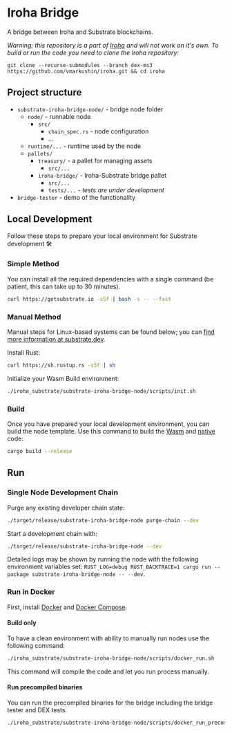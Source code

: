 # Iroha Bridge

A bridge between Iroha and Substrate blockchains.

_Warning: this repository is a part of [Iroha](https://github.com/vmarkushin/iroha/tree/dex-ms3) and will not work on it's own. To build or run the code you need to clone the Iroha repository:_
```
git clone --recurse-submodules --branch dex-ms3 https://github.com/vmarkushin/iroha.git && cd iroha
```

## Project structure

- `substrate-iroha-bridge-node/` - bridge node folder
    - `node/` - runnable node
        - `src/`
            - `chain_spec.rs` - node configuration
            - ...
    - `runtime/...` - runtime used by the node
    - `pallets/`
        - `treasury/` - a pallet for managing assets
            - `src/...`
        - `iroha-bridge/` - Iroha-Substrate bridge pallet
            - `src/...`
            - `tests/...` - _tests are under development_
- `bridge-tester` - demo of the functionality

## Local Development

Follow these steps to prepare your local environment for Substrate development :hammer_and_wrench:

### Simple Method

You can install all the required dependencies with a single command (be patient, this can take up
to 30 minutes).

```bash
curl https://getsubstrate.io -sSf | bash -s -- --fast
```

### Manual Method

Manual steps for Linux-based systems can be found below; you can
[find more information at substrate.dev](https://substrate.dev/docs/en/knowledgebase/getting-started/#manual-installation).

Install Rust:

```bash
curl https://sh.rustup.rs -sSf | sh
```

Initialize your Wasm Build environment:

```bash
./iroha_substrate/substrate-iroha-bridge-node/scripts/init.sh
```

### Build

Once you have prepared your local development environment, you can build the node template. Use this
command to build the [Wasm](https://substrate.dev/docs/en/knowledgebase/advanced/executor#wasm-execution)
and [native](https://substrate.dev/docs/en/knowledgebase/advanced/executor#native-execution) code:

```bash
cargo build --release
```

## Run

### Single Node Development Chain

Purge any existing developer chain state:

```bash
./target/release/substrate-iroha-bridge-node purge-chain --dev
```

Start a development chain with:

```bash
./target/release/substrate-iroha-bridge-node --dev
```

Detailed logs may be shown by running the node with the following environment variables set:
`RUST_LOG=debug RUST_BACKTRACE=1 cargo run --package substrate-iroha-bridge-node -- --dev`.

### Run in Docker

First, install [Docker](https://docs.docker.com/get-docker/) and
[Docker Compose](https://docs.docker.com/compose/install/).

#### Build only

To have a clean environment with ability to manually run nodes use the following command:

```bash
./iroha_substrate/substrate-iroha-bridge-node/scripts/docker_run.sh
```

This command will compile the code and let you run process manually.

#### Run precompiled binaries

You can run the precompiled binaries for the bridge including the bridge tester and DEX tests.

```bash
./iroha_substrate/substrate-iroha-bridge-node/scripts/docker_run_precompiled.sh
```

